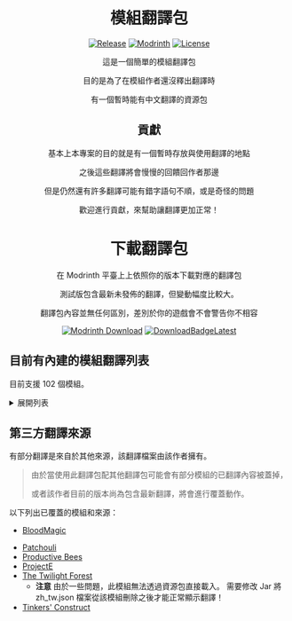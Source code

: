 <!-- markdownlint-configure-file {
  "MD033": false,
  "MD041": false
} -->

<div align="center">

# 模組翻譯包

[![Release](https://img.shields.io/github/v/release/xMikux/ModsTranslationPack?label=%E7%99%BC%E4%BD%88%E7%89%88&style=for-the-badge)](https://github.com/xMikux/ModsTranslationPack/releases/latest)
[![Modrinth](https://img.shields.io/modrinth/dt/cF5VXmkW?label=Modrinth%20%E4%B8%8B%E8%BC%89%E9%87%8F&style=for-the-badge)](https://modrinth.com/resourcepack/modstranslationpack)
[![License](https://img.shields.io/github/license/xMikux/ModsTranslationPack?style=for-the-badge)](https://github.com/xMikux/ModsTranslationPack/blob/main/LICENSE)

這是一個簡單的模組翻譯包

目的是為了在模組作者還沒釋出翻譯時

有一個暫時能有中文翻譯的資源包

## 貢獻

基本上本專案的目的就是有一個暫時存放與使用翻譯的地點

之後這些翻譯將會慢慢的回饋回作者那邊

但是仍然還有許多翻譯可能有錯字語句不順，或是奇怪的問題

歡迎進行貢獻，來幫助讓翻譯更加正常！

</div>

<div align="center">

# 下載翻譯包

在 Modrinth 平臺上上依照你的版本下載對應的翻譯包

測試版包含最新未發佈的翻譯，但變動幅度比較大。

翻譯包內容並無任何區別，差別於你的遊戲會不會警告你不相容

[![Modrinth Download](https://img.shields.io/modrinth/dt/cF5VXmkW?label=在%20Modrinth%20上下載發佈版&logo=DocuSign&style=for-the-badge)](https://modrinth.com/resourcepack/modstranslationpack)
[![DownloadBadgeLatest](https://img.shields.io/github/downloads/xMikux/ModsTranslationPack/total?label=下載測試版&logo=DocuSign&style=for-the-badge)](https://github.com/xMikux/ModsTranslationPack/releases/tag/latest)

</div>

## 目前有內建的模組翻譯列表

目前支援 102 個模組。

<details>
  <summary>展開列表</summary>
    <ul>
      <li>additionalbars</li>
      <li>additionallanterns</li>
      <li>ae2</li>
      <li>ae2things</li>
      <li>aeinfinitybooster</li>
      <li>allthecompressed</li>
      <li>allthemodium</li>
      <li>alltheores</li>
      <li>allthetweaks</li>
      <li>angelring</li>
      <li>appbot</li>
      <li>appmek</li>
      <li>ars_nouveau</li>
      <li>auditory</li>
      <li>autoclicker-fabric</li>
      <li>autofish</li>
      <li>automodpack</li>
      <li>bambooeverything</li>
      <li>betterf3</li>
      <li>betterstats</li>
      <li>bhc</li>
      <li>biggerreactors</li>
      <li>blur</li>
      <li>chargers</li>
      <li>citresewn</li>
      <li>cloth-config2</li>
      <li>configured</li>
      <li>connectedglass</li>
      <li>continuity</li>
      <li>copper-horns</li>
      <li>cosmeticarmorreworked</li>
      <li>create</li>
      <li>creeperoverhaul</li>
      <li>curios</li>
      <li>dashloader</li>
      <li>durabilitytooltip</li>
      <li>eccentrictome</li>
      <li>effective</li>
      <li>energymeter</li>
      <li>entangled</li>
      <li>exmachinis</li>
      <li>exnaturae</li>
      <li>exnihiloae</li>
      <li>exnihilomekanism</li>
      <li>exnihilosequentia</li>
      <li>exnihilothermal</li>
      <li>exnihilotinkers</li>
      <li>extrasounds</li>
      <li>extremesoundmuffler</li>
      <li>fabrihud</li>
      <li>findme</li>
      <li>fluxnetworks</li>
      <li>ftbbackups</li>
      <li>ftbchunks</li>
      <li>ftbessentials</li>
      <li>ftbic</li>
      <li>ftblibrary</li>
      <li>ftbquests</li>
      <li>ftbteams</li>
      <li>ftbultimine</li>
      <li>functionalstorage</li>
      <li>hexerei</li>
      <li>hostilenetworks</li>
      <li>inventoryhud</li>
      <li>ironchests</li>
      <li>itemcollectors</li>
      <li>itemfilters</li>
      <li>jei</li>
      <li>justenoughprofessions</li>
      <li>laserio</li>
      <li>lazierae2</li>
      <li>lightoverlay</li>
      <li>lowfire</li>
      <li>megacells</li>
      <li>morefrogs</li>
      <li>mousewheelie</li>
      <li>multiconnect</li>
      <li>myrtrees</li>
      <li>notenoughcrashes</li>
      <li>notenoughwands</li>
      <li>observable</li>
      <li>paginatedadvancements</li>
      <li>phosphophyllite</li>
      <li>presencefootsteps</li>
      <li>rechiseled</li>
      <li>screencapper</li>
      <li>simplebackups</li>
      <li>simplemagnets</li>
      <li>skyblockbuilder</li>
      <li>skyguis</li>
      <li>snad</li>
      <li>sodium-extra</li>
      <li>sodium</li>
      <li>sophisticatedbackpacks</li>
      <li>sophisticatedcore</li>
      <li>sophisticatedstorage</li>
      <li>spirit</li>
      <li>stendhal</li>
      <li>supercircuitmaker</li>
      <li>trashcans</li>
      <li>wirelesschargers</li>
      <li>yet-another-config-lib</li>
    </ul>
</details>

## 第三方翻譯來源

有部分翻譯是來自於其他來源，該翻譯檔案由該作者擁有。

> 由於當使用此翻譯包配其他翻譯包可能會有部分模組的已翻譯內容被蓋掉，
>
> 或者該作者目前的版本尚為包含最新翻譯，將會進行覆蓋動作。

以下列出已覆蓋的模組和來源：

- [BloodMagic](https://forum.gamer.com.tw/C.php?bsn=18673&snA=197467)
<!-- - [Create](https://github.com/Creators-of-Create/Create) -->
- [Patchouli](https://grant88.pixnet.net/blog/post/44653734)
- [Productive Bees](https://grant88.pixnet.net/blog/post/44935344)
- [ProjectE](https://grant88.pixnet.net/blog/post/43364803)
- [The Twilight Forest](https://grant88.pixnet.net/blog/post/40612096)
  - **注意** 由於一些問題，此模組無法透過資源包直接載入。
    需要修改 Jar 將 zh_tw.json 檔案從該模組刪除之後才能正常顯示翻譯！
- [Tinkers' Construct](https://grant88.pixnet.net/blog/post/41564042)
